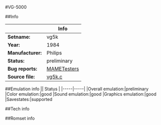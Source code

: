 #VG-5000

##Info

||Info|
|-----|-----|
|**Setname:**|vg5k
|**Year:**|1984
|**Manufacturer:**|Philips
|**Status:**|preliminary
|**Bug reports:**|[MAMETesters](http://mametesters.org/view_all_set.php?type=1&temporary=y&search=vg5k.c)
|**Source file:**|[vg5k.c](https://github.com/mamedev/mame/blob/master/src/mess/drivers/vg5k.c)

##Emulation info
|| Status |
|-----|-----|
|Overall emulation:|preliminary
|Color emulation:|good
|Sound emulation:|good
|Graphics emulation:|good
|Savestates:|supported

##Tech info

##Romset info

<!--- START OF EDITED COMMENT DO NOT TOUCH TEXT ABOVE-->
